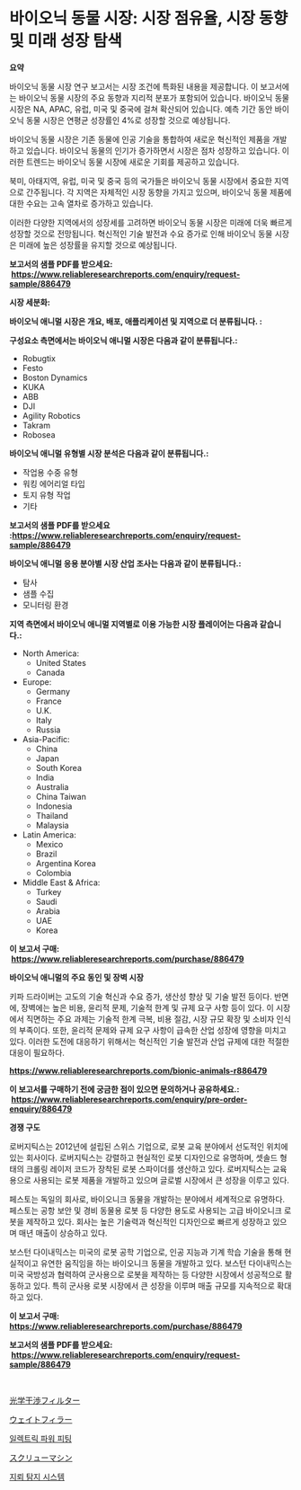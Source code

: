 <p><h1>바이오닉 동물 시장: 시장 점유율, 시장 동향 및 미래 성장 탐색</h1></p><p><strong>요약</strong></p>
<p><p>바이오닉 동물 시장 연구 보고서는 시장 조건에 특화된 내용을 제공합니다. 이 보고서에는 바이오닉 동물 시장의 주요 동향과 지리적 분포가 포함되어 있습니다. 바이오닉 동물 시장은 NA, APAC, 유럽, 미국 및 중국에 걸쳐 확산되어 있습니다. 예측 기간 동안 바이오닉 동물 시장은 연평균 성장률인 4%로 성장할 것으로 예상됩니다.</p><p>바이오닉 동물 시장은 기존 동물에 인공 기술을 통합하여 새로운 혁신적인 제품을 개발하고 있습니다. 바이오닉 동물의 인기가 증가하면서 시장은 점차 성장하고 있습니다. 이러한 트렌드는 바이오닉 동물 시장에 새로운 기회를 제공하고 있습니다.</p><p>북미, 아태지역, 유럽, 미국 및 중국 등의 국가들은 바이오닉 동물 시장에서 중요한 지역으로 간주됩니다. 각 지역은 자체적인 시장 동향을 가지고 있으며, 바이오닉 동물 제품에 대한 수요는 고속 열차로 증가하고 있습니다.</p><p>이러한 다양한 지역에서의 성장세를 고려하면 바이오닉 동물 시장은 미래에 더욱 빠르게 성장할 것으로 전망됩니다. 혁신적인 기술 발전과 수요 증가로 인해 바이오닉 동물 시장은 미래에 높은 성장률을 유지할 것으로 예상됩니다.</p></p>
<p><strong>보고서의 샘플 PDF를 받으세요: &nbsp;<a href="https://www.reliableresearchreports.com/enquiry/request-sample/886479">https://www.reliableresearchreports.com/enquiry/request-sample/886479</a></strong></p>
<p><strong>시장 세분화:</strong></p>
<p><strong> 바이오닉 애니멀 시장은 개요, 배포, 애플리케이션 및 지역으로 더 분류됩니다. :</strong></p>
<p><strong>구성요소 측면에서는 바이오닉 애니멀 시장은 다음과 같이 분류됩니다.:</strong></p>
<p><ul><li>Robugtix</li><li>Festo</li><li>Boston Dynamics</li><li>KUKA</li><li>ABB</li><li>DJI</li><li>Agility Robotics</li><li>Takram</li><li>Robosea</li></ul></p>
<p><strong> 바이오닉 애니멀 유형별 시장 분석은 다음과 같이 분류됩니다.:</strong></p>
<p><ul><li>작업용 수중 유형</li><li>워킹 에어리얼 타입</li><li>토지 유형 작업</li><li>기타</li></ul></p>
<p><strong>보고서의 샘플 PDF를 받으세요 :<a href="https://www.reliableresearchreports.com/enquiry/request-sample/886479">https://www.reliableresearchreports.com/enquiry/request-sample/886479</a></strong></p>
<p><strong> 바이오닉 애니멀 응용 분야별 시장 산업 조사는 다음과 같이 분류됩니다.:</strong></p>
<p><ul><li>탐사</li><li>샘플 수집</li><li>모니터링 환경</li></ul></p>
<p><strong>지역 측면에서 바이오닉 애니멀 지역별로 이용 가능한 시장 플레이어는 다음과 같습니다.:</strong></p>
<p><ul>
    <li>
        North America:
        <ul>
            <li>United States</li>
            <li>Canada</li>
        </ul>
    </li>
    <li>
        Europe:
        <ul>
            <li>Germany</li>
            <li>France</li>
            <li>U.K.</li>
            <li>Italy</li>
            <li>Russia</li>
        </ul>
    </li>
    <li>
        Asia-Pacific:
        <ul>
            <li>China</li>
            <li>Japan</li>
            <li>South Korea</li>
            <li>India</li>
            <li>Australia</li>
            <li>China Taiwan</li>
            <li>Indonesia</li>
            <li>Thailand</li>
            <li>Malaysia</li>
        </ul>
    </li>
    <li>
        Latin America:
        <ul>
            <li>Mexico</li>
            <li>Brazil</li>
            <li>Argentina Korea</li>
            <li>Colombia</li>
        </ul>
    </li>
    <li>
        Middle East & Africa:
        <ul>
            <li>Turkey</li>
            <li>Saudi</li>
            <li>Arabia</li>
            <li>UAE</li>
            <li>Korea</li>
        </ul>
    </li>
    </ul></p>
<p><strong>이 보고서 구매: &nbsp;<a href="https://www.reliableresearchreports.com/purchase/886479">https://www.reliableresearchreports.com/purchase/886479</a></strong></p>
<p><strong>바이오닉 애니멀의 주요 동인 및 장벽 시장</strong></p>
<p><p>키파 드라이버는 고도의 기술 혁신과 수요 증가, 생산성 향상 및 기술 발전 등이다. 반면에, 장벽에는 높은 비용, 윤리적 문제, 기술적 한계 및 규제 요구 사항 등이 있다. 이 시장에서 직면하는 주요 과제는 기술적 한계 극복, 비용 절감, 시장 규모 확장 및 소비자 인식의 부족이다. 또한, 윤리적 문제와 규제 요구 사항이 급속한 산업 성장에 영향을 미치고 있다. 이러한 도전에 대응하기 위해서는 혁신적인 기술 발전과 산업 규제에 대한 적절한 대응이 필요하다.</p></p>
<p><strong><a href="https://www.reliableresearchreports.com/bionic-animals-r886479">https://www.reliableresearchreports.com/bionic-animals-r886479</a></strong></p>
<p><strong>이 보고서를 구매하기 전에 궁금한 점이 있으면 문의하거나 공유하세요.: &nbsp;<a href="https://www.reliableresearchreports.com/enquiry/pre-order-enquiry/886479">https://www.reliableresearchreports.com/enquiry/pre-order-enquiry/886479</a></strong></p>
<p><strong>경쟁 구도</strong></p>
<p><p>로버지틱스는 2012년에 설립된 스위스 기업으로, 로봇 교육 분야에서 선도적인 위치에 있는 회사이다. 로버지틱스는 강렬하고 현실적인 로봇 디자인으로 유명하며, 셋솔드 형태의 크롤링 레이저 코드가 장착된 로봇 스파이더를 생산하고 있다. 로버지틱스는 교육용으로 사용되는 로봇 제품을 개발하고 있으며 글로벌 시장에서 큰 성장을 이루고 있다.</p><p>페스토는 독일의 회사로, 바이오니크 동물을 개발하는 분야에서 세계적으로 유명하다. 페스토는 공항 보안 및 경비 동물용 로봇 등 다양한 용도로 사용되는 고급 바이오니크 로봇을 제작하고 있다. 회사는 높은 기술력과 혁신적인 디자인으로 빠르게 성장하고 있으며 매년 매출이 상승하고 있다.</p><p>보스턴 다이내믹스는 미국의 로봇 공학 기업으로, 인공 지능과 기계 학습 기술을 통해 현실적이고 유연한 움직임을 하는 바이오니크 동물을 개발하고 있다. 보스턴 다이내믹스는 미국 국방성과 협력하여 군사용으로 로봇을 제작하는 등 다양한 시장에서 성공적으로 활동하고 있다. 특히 군사용 로봇 시장에서 큰 성장을 이루며 매출 규모를 지속적으로 확대하고 있다.</p></p>
<p><strong>이 보고서 구매: &nbsp; <a href="https://www.reliableresearchreports.com/purchase/886479">https://www.reliableresearchreports.com/purchase/886479</a></strong></p>
<p><strong>보고서의 샘플 PDF를 받으세요: &nbsp;<a href="https://www.reliableresearchreports.com/enquiry/request-sample/886479">https://www.reliableresearchreports.com/enquiry/request-sample/886479</a></strong><strong></strong></p>
<p>&nbsp;</p>
<p><p><a href="https://medium.com/@raideochran7856/%E5%85%89%E5%AD%A6%E5%B9%B2%E6%B8%89%E3%83%95%E3%82%A3%E3%83%AB%E3%82%BF%E3%83%BC%E5%B8%82%E5%A0%B4%E3%81%AE%E3%83%A1%E3%83%88%E3%83%AA%E3%82%AF%E3%82%B9%E3%81%AE%E3%83%87%E3%82%B3%E3%83%BC%E3%83%87%E3%82%A3%E3%83%B3%E3%82%B0-%E5%B8%82%E5%A0%B4%E3%82%B7%E3%82%A7%E3%82%A2-%E3%83%88%E3%83%AC%E3%83%B3%E3%83%89-%E6%88%90%E9%95%B7%E3%83%91%E3%82%BF%E3%83%BC%E3%83%B3-8eac135f8a39">光学干渉フィルター</a></p><p><a href="https://github.com/SarahFahey88/Market-Research-Report-List-1/blob/main/557148521712.md">ウェイトフィラー</a></p><p><a href="https://medium.com/@hugofirst44/%EC%A0%84%EA%B8%B0-%EB%8F%84%EA%B3%B5-%EB%B6%80%ED%92%88-%EC%8B%9C%EC%9E%A5-%EC%A1%B0%EC%82%AC-%EB%B3%B4%EA%B3%A0%EC%84%9C-%EA%B7%B8-%EC%97%AD%EC%82%AC-%EB%B0%8F-2024%EB%85%84%EB%B6%80%ED%84%B0-2031%EB%85%84%EA%B9%8C%EC%A7%80%EC%9D%98-%EC%98%88%EC%B8%A1-c6acc1800aaa">일렉트릭 파워 피팅</a></p><p><a href="https://medium.com/@lindrup2/%E3%83%87%E3%82%B3%E3%83%BC%E3%83%87%E3%82%A3%E3%83%B3%E3%82%B0%E3%81%AD%E3%81%98%E5%88%87%E3%82%8A%E6%A9%9F%E5%B8%82%E5%A0%B4%E3%83%A1%E3%83%88%E3%83%AA%E3%83%83%E3%82%AF%E3%82%B9-%E5%B8%82%E5%A0%B4%E3%82%B7%E3%82%A7%E3%82%A2-%E3%83%88%E3%83%AC%E3%83%B3%E3%83%89-%E6%88%90%E9%95%B7%E3%83%91%E3%82%BF%E3%83%BC%E3%83%B3-499bded104e8">スクリューマシン</a></p><p><a href="https://medium.com/@juliastanley2022/%EC%A7%80%EB%A2%B0-%ED%83%90%EC%A7%80-%EC%8B%9C%EC%8A%A4%ED%85%9C-%EC%8B%9C%EC%9E%A5-%EA%B2%BD%EC%9F%81-%EB%B6%84%EC%84%9D-%EC%8B%9C%EC%9E%A5-%EB%8F%99%ED%96%A5-%EB%B0%8F-2031%EB%85%84%EA%B9%8C%EC%A7%80%EC%9D%98-%EC%98%88%EC%B8%A1-e59532b45c10">지뢰 탐지 시스템</a></p></p>